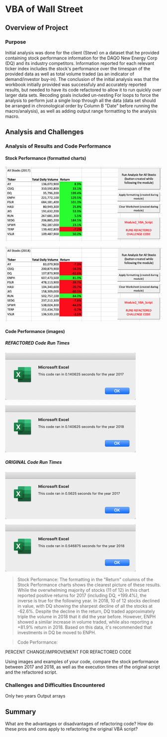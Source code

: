 # VBA of Wall Street

## Overview of Project

### Purpose

Initial analysis was done for the client (Steve) on a dataset that he provided containing stock performance information for the DAQO New Energy Corp (DQ) and its industry competitors.  Information reported for each relevant ticker index includes the stock's performance over the timespan of the provided data as well as total volume traded (as an indicator of demand/investor buy-in).  The conclusion of the initial analysis was that the workbook initially provided was successfuly and accurately reported results, but needed to have its code refactored to allow it to run quickly over larger data sets.  Recoding goals included un-nesting For loops to force the analysis to perform just a single loop through all the data (data set should be arranged in chronological order by Column B "Date" before running the macro/analysis), as well as adding output range formatting to the analysis macro.

## Analysis and Challenges

### Analysis of Results and Code Performance

#### Stock Performance (formatted charts)

![Stock Performance 2017](https://github.com/crkaide/stock-analysis/blob/main/Results_2017.png?raw=true)

![Stock Performance 2018](https://github.com/crkaide/stock-analysis/blob/main/Results_2018.png?raw=true)

#### Code Performance (images)

##### **_REFACTORED_ Code Run Times**

![Refactored Code Run Time 2017: VBA_Challenge_2017.png](https://github.com/crkaide/stock-analysis/blob/main/Resources/VBA_Challenge_2017.png?raw=true)

![Refactored Code Run Time 2018: VBA_Challenge_2018.png](https://github.com/crkaide/stock-analysis/blob/main/Resources/VBA_Challenge_2018.png?raw=true)

##### **_ORIGINAL_ Code Run Times**

![Module code (original) run time, 2017, REFERENCE ONLY](https://github.com/crkaide/stock-analysis/blob/main/module%20run%20time_2017%20(reference%20only).png?raw=true)

![Module code (original) run time, 2018, REFERENCE ONLY](https://github.com/crkaide/stock-analysis/blob/main/module%20run%20time_2018%20(reference%20only).png?raw=true)

> Stock Performance:  The formatting in the "Return" columns of the Stock Performance charts shows the clearest picture of these results.  While the overwhelming majority of stocks (11 of 12) in this chart reported positive returns for 2017 (including DQ, +199.4%), the inverse is true for the following year.  In 2018, 10 of 12 stocks declined in value, with DQ showing the sharpest decline of all the stocks at -62.6%.  Despite the decline in the return, DQ traded approximately triple the volume in 2018 that it did the year before.  However, ENPH showed a similar increase in volume traded, while also reporting a +81.9% return in 2018.  Based on this data, it's recommended that investments in DQ be moved to ENPH. 

> Code Performance:  


PERCENT CHANGE/IMPROVEMENT FOR REFACTORED CODE



Using images and examples of your code, compare the stock performance between 2017 and 2018, as well as the execution times of the original script and the refactored script.


### Challenges and Difficulties Encountered

Only two years
Output arrays







## Summary

What are the advantages or disadvantages of refactoring code?
How do these pros and cons apply to refactoring the original VBA script?
